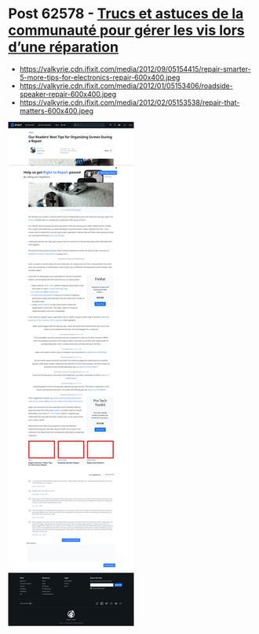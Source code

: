 # Post 62578 - [Trucs et astuces de la communauté pour gérer les vis lors d’une réparation](https://www.ifixit.com/News/62578/trucs-et-astuces-de-la-communaute-pour-gerer-les-vis-lors-dune-reparation)

- https://valkyrie.cdn.ifixit.com/media/2012/09/05154415/repair-smarter-5-more-tips-for-electronics-repair-600x400.jpeg
- https://valkyrie.cdn.ifixit.com/media/2012/01/05153406/roadside-speaker-repair-600x400.jpeg
- https://valkyrie.cdn.ifixit.com/media/2012/02/05153538/repair-that-matters-600x400.jpeg

![screencap](screenshots/19ed063c-7395-41d0-9a00-4e40c8d93d78.png)
